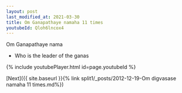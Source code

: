 ```yaml
---
layout: post
last_modified_at: 2021-03-30
title: Om Ganapathaye namaha 11 times
youtubeId: Qloh6lncox4
---
```

 
 
Om Ganapathaye nama 
 
 -  Who is the leader of the ganas 
 
  
 
  
 
 
 
 
 
 


{% include youtubePlayer.html id=page.youtubeId %}
 
[Next]({{ site.baseurl }}{% link  split1/_posts/2012-12-19-Om digvasase namaha 11 times.md%})
 
